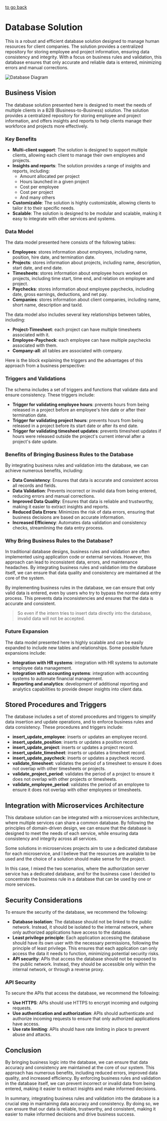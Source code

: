 [to go back](/resource/README.md)

# Database Solution
This is a robust and efficient database solution designed to manage human resources for client companies. The solution provides a centralized repository for storing employee and project information, ensuring data consistency and integrity. With a focus on business rules and validation, this database ensures that only accurate and reliable data is entered, minimizing errors and manual corrections.

![Database Diagram](postgres_db_diagram.png)

## Business Vision
The database solution presented here is designed to meet the needs of multiple clients in a B2B (Business-to-Business) solution. The solution provides a centralized repository for storing employee and project information, and offers insights and reports to help clients manage their workforce and projects more effectively.

### Key Benefits
* **Multi-client support**: The solution is designed to support multiple clients, allowing each client to manage their own employees and projects.
* **Insights and reports**: The solution provides a range of insights and reports, including:
	+ Amount allocated per project
	+ Hours launched in a given project
	+ Cost per employee
	+ Cost per project
	+ And many others
* **Customizable**: The solution is highly customizable, allowing clients to tailor it to their specific needs.
* **Scalable**: The solution is designed to be modular and scalable, making it easy to integrate with other services and systems.

### Data Model
The data model presented here consists of the following tables:

* **Employees**: stores information about employees, including name, position, hire date, and termination date.
* **Projects**: stores information about projects, including name, description, start date, and end date.
* **Timesheets**: stores information about employee hours worked on projects, including time start, time end, and relation on employee and project.
* **Paychecks**: stores information about employee paychecks, including date, gross earnings, deductions, and net pay.
* **Companies**: stores information about client companies, including name, short name, description and taxId.

The data model also includes several key relationships between tables, including:

* **Project-Timesheet**: each project can have multiple timesheets associated with it.
* **Employee-Paycheck**: each employee can have multiple paychecks associated with them.
* **Company-all**: all tables are associated with company.

Here is the block explaining the triggers and the advantages of this approach from a business perspective:

### Triggers and Validations
The schema includes a set of triggers and functions that validate data and ensure consistency. These triggers include:

* **Trigger for validating employee hours**: prevents hours from being released in a project before an employee's hire date or after their termination date.
* **Trigger for validating project hours**: prevents hours from being released in a project before its start date or after its end date.
* **Trigger for validating timesheet updates**: prevents timesheet updates if hours were released outside the project's current interval after a project's date update.

### Benefits of Bringing Business Rules to the Database
By integrating business rules and validation into the database, we can achieve numerous benefits, including:

* **Data Consistency**: Ensures that data is accurate and consistent across all records and fields.
* **Data Validation**: Prevents incorrect or invalid data from being entered, reducing errors and manual corrections.
* **Improved Data Quality**: Ensures that data is reliable and trustworthy, making it easier to extract insights and reports.
* **Reduced Data Errors**: Minimizes the risk of data errors, ensuring that business decisions are based on accurate information.
* **Increased Efficiency**: Automates data validation and consistency checks, streamlining the data entry process.

### Why Bring Business Rules to the Database?

In traditional database designs, business rules and validation are often implemented using application code or external services. However, this approach can lead to inconsistent data, errors, and maintenance headaches. By integrating business rules and validation into the database itself, we can ensure that data quality and consistency are maintained at the core of the system.

By implementing business rules in the database, we can ensure that only valid data is entered, even by users who try to bypass the normal data entry process. This prevents data inconsistencies and ensures that the data is accurate and consistent.

> So even if the intern tries to insert data directly into the database, invalid data will not be accepted.

### Future Expansion
The data model presented here is highly scalable and can be easily expanded to include new tables and relationships. Some possible future expansions include:

* **Integration with HR systems**: integration with HR systems to automate employee data management.
* **Integration with accounting systems**: integration with accounting systems to automate financial management.
* **Reporting and analytics**: development of additional reporting and analytics capabilities to provide deeper insights into client data.

## Stored Procedures and Triggers

The database includes a set of stored procedures and triggers to simplify data insertion and update operations, and to enforce business rules and data consistency. These procedures and triggers include:

* **insert_update_employee**: inserts or updates an employee record.
* **insert_update_position**: inserts or updates a position record.
* **insert_update_project**: inserts or updates a project record.
* **insert_update_timesheet**: inserts or updates a timesheet record.
* **insert_update_paycheck**: inserts or updates a paycheck record.
* **validate_timesheet**: validates the period of a timesheet to ensure it does not overlap with other timesheets or projects.
* **validate_project_period**: validates the period of a project to ensure it does not overlap with other projects or timesheets.
* **validate_employee_period**: validates the period of an employee to ensure it does not overlap with other employees or timesheets.

## Integration with Microservices Architecture
This database solution can be integrated with a microservices architecture, where multiple services can share a common database. By following the principles of domain-driven design, we can ensure that the database is designed to meet the needs of each service, while ensuring data consistency and integrity across all services.

Some solutions in microservices projects aim to use a dedicated database for each microservice, and I believe that the resources are available to be used and the choice of a solution should make sense for the project.

In this case, I mixed the two scenarios, where the authorization server service has a dedicated database, and for the business case I decided to concentrate the business rule in a database that can be used by one or more services.

## Security Considerations
To ensure the security of the database, we recommend the following:

* **Database isolation**: The database should not be linked to the public network. Instead, it should be isolated to the internal network, where only authorized applications have access to the database.
* **Least privilege principle**: Each application accessing the database should have its own user with the necessary permissions, following the principle of least privilege. This ensures that each application can only access the data it needs to function, minimizing potential security risks.
* **API security**: APIs that access the database should not be exposed to the public network. Instead, they should be accessible only within the internal network, or through a reverse proxy.

### API Security
To secure the APIs that access the database, we recommend the following:

* **Use HTTPS**: APIs should use HTTPS to encrypt incoming and outgoing requests.
* **Use authentication and authorization**: APIs should authenticate and authorize incoming requests to ensure that only authorized applications have access.
* **Use rate limiting**: APIs should have rate limiting in place to prevent abuse and attacks.

## Conclusion
By bringing business logic into the database, we can ensure that data accuracy and consistency are maintained at the core of our system. This approach has numerous benefits, including reduced errors, improved data quality, and increased efficiency. By enforcing business rules and validation in the database itself, we can prevent incorrect or invalid data from being entered, making it easier to extract insights and make informed decisions.

In summary, integrating business rules and validation into the database is a crucial step in maintaining data accuracy and consistency. By doing so, we can ensure that our data is reliable, trustworthy, and consistent, making it easier to make informed decisions and drive business success.